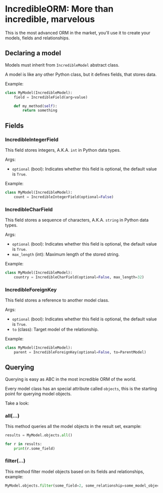 # IncredibleORM: More than incredible, marvelous

This is the most advanced ORM in the market, you'll use it to create your models, fields and relationships.

## Declaring a model

Models must inherit from `IncredibleModel` abstract class.

A model is like any other Python class, but it defines fields, that stores data.

Example:

```python
class MyModel(IncredibleModel):
    field = IncredibleField(arg=value)

    def my_method(self):
        return something
```

## Fields

### IncredibleIntegerField

This field stores integers, A.K.A. `int` in Python data types.

Args:
- `optional` (bool): Indicates whether this field is optional, the default value is `True`.

Example:

```python
class MyModel(IncredibleModel):
    count = IncredibleIntegerField(optional=False)
```

### IncredibleCharField

This field stores a sequence of characters, A.K.A. `string` in Python data types.

Args:
- `optional` (bool): Indicates whether this field is optional, the default value is `True`.
- `max_length` (int): Maximum length of the stored string.

Example:

```python
class MyModel(IncredibleModel):
    country = IncredibleCharField(optional=False, max_length=32)
```

### IncredibleForeignKey    

This field stores a reference to another model class.

Args:
- `optional` (bool): Indicates whether this field is optional, the default value is `True`.
- `to` (class): Target model of the relationship.

Example:

```python
class MyModel(IncredibleModel):
    parent = IncredibleForeignKey(optional=False, to=ParentModel)
```

## Querying

Querying is easy as ABC in the most incredible ORM of the world.

Every model class has an special attribute called `objects`, this is the starting point for querying model objects. 

Take a look:

### all(...)

This method queries all the model objects in the result set, example:

```python
results = MyModel.objects.all()

for r in results:
    print(r.some_field)
```

### filter(...)

This method filter model objects based on its fields and relationships, example:

```python
MyModel.objects.filter(some_field=2, some_relationship=some_model_object)
```

